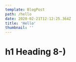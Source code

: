 ```yaml
---
template: BlogPost
path: /hello
date: 2020-02-21T12:12:25.364Z
title: 'Hello'
thumbnail: ''
---
```

# h1 Heading 8-)
